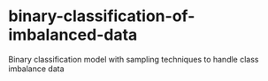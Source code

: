 # binary-classification-of-imbalanced-data
Binary classification model with sampling techniques to handle class imbalance data
